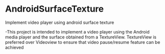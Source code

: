 # AndroidSurfaceTexture
Implement video player using android surface texture

-This project is intended to implement a video player using the Android media player and the surface obtained from a TextureView.
TextureView is preferred over Videoview to ensure that video pause/resume feature can be achieved
